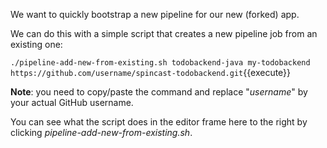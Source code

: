 We want to quickly bootstrap a new pipeline for our new (forked) app.

We can do this with a simple script that creates a new pipeline job from an existing one:

``./pipeline-add-new-from-existing.sh todobackend-java my-todobackend https://github.com/username/spincast-todobackend.git``{{execute}}

**Note**: you need to copy/paste the command and replace "*username*" by your actual GitHub username. 

You can see what the script does in the editor frame here to the right by clicking *pipeline-add-new-from-existing.sh*.
